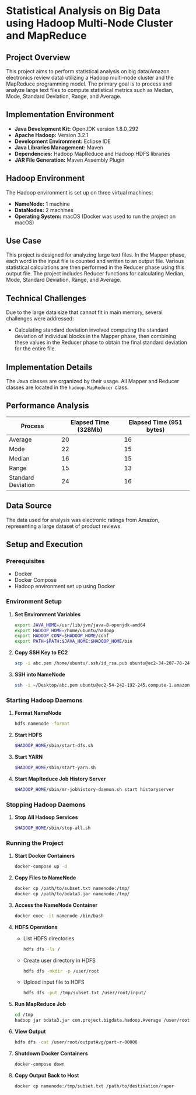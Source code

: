 # Statistical Analysis on Big Data using Hadoop Multi-Node Cluster and MapReduce

## Project Overview

This project aims to perform statistical analysis on big data(Amazon electronics review data) utilizing a Hadoop multi-node cluster and the MapReduce programming model. The primary goal is to process and analyze large text files to compute statistical metrics such as Median, Mode, Standard Deviation, Range, and Average.

## Implementation Environment

- **Java Development Kit:** OpenJDK version 1.8.0_292
- **Apache Hadoop:** Version 3.2.1
- **Development Environment:** Eclipse IDE
- **Java Libraries Management:** Maven
- **Dependencies:** Hadoop MapReduce and Hadoop HDFS libraries
- **JAR File Generation:** Maven Assembly Plugin

## Hadoop Environment

The Hadoop environment is set up on three virtual machines:
- **NameNode:** 1 machine
- **DataNodes:** 2 machines
- **Operating System:** macOS (Docker was used to run the project on macOS)

## Use Case

This project is designed for analyzing large text files. In the Mapper phase, each word in the input file is counted and written to an output file. Various statistical calculations are then performed in the Reducer phase using this output file. The project includes Reducer functions for calculating Median, Mode, Standard Deviation, Range, and Average.

## Technical Challenges

Due to the large data size that cannot fit in main memory, several challenges were addressed:
- Calculating standard deviation involved computing the standard deviation of individual blocks in the Mapper phase, then combining these values in the Reducer phase to obtain the final standard deviation for the entire file.

## Implementation Details

The Java classes are organized by their usage. All Mapper and Reducer classes are located in the `hadoop.MapReducer` class.

## Performance Analysis

| Process             | Elapsed Time (328Mb) | Elapsed Time (951 bytes) |
|---------------------|-----------------------|--------------------------|
| Average             | 20                    | 16                       |
| Mode                | 22                    | 15                       |
| Median              | 16                    | 15                       |
| Range               | 15                    | 13                       |
| Standard Deviation  | 24                    | 16                       |

## Data Source

The data used for analysis was electronic ratings from Amazon, representing a large dataset of product reviews.

## Setup and Execution

### Prerequisites
- Docker
- Docker Compose
- Hadoop environment set up using Docker

### Environment Setup
1. **Set Environment Variables**
    ```sh
    export JAVA_HOME=/usr/lib/jvm/java-8-openjdk-amd64
    export HADOOP_HOME=/home/ubuntu/hadoop
    export HADOOP_CONF=$HADOOP_HOME/conf
    export PATH=$PATH:$JAVA_HOME:$HADOOP_HOME/bin
    ```

2. **Copy SSH Key to EC2**
    ```sh
    scp -i abc.pem /home/ubuntu/.ssh/id_rsa.pub ubuntu@ec2-34-207-78-241.compute-1.amazonaws.com:/home/ubuntu/.ssh/id_rsa.pub
    ```

3. **SSH into NameNode**
    ```sh
    ssh -i ~/Desktop/abc.pem ubuntu@ec2-54-242-192-245.compute-1.amazonaws.com
    ```

### Starting Hadoop Daemons
1. **Format NameNode**
    ```sh
    hdfs namenode -format
    ```

2. **Start HDFS**
    ```sh
    $HADOOP_HOME/sbin/start-dfs.sh
    ```

3. **Start YARN**
    ```sh
    $HADOOP_HOME/sbin/start-yarn.sh
    ```

4. **Start MapReduce Job History Server**
    ```sh
    $HADOOP_HOME/sbin/mr-jobhistory-daemon.sh start historyserver
    ```

### Stopping Hadoop Daemons
1. **Stop All Hadoop Services**
    ```sh
    $HADOOP_HOME/sbin/stop-all.sh
    ```

### Running the Project

1. **Start Docker Containers**
    ```sh
    docker-compose up -d
    ```

2. **Copy Files to NameNode**
    ```sh
    docker cp /path/to/subset.txt namenode:/tmp/
    docker cp /path/to/bdata3.jar namenode:/tmp/
    ```

3. **Access the NameNode Container**
    ```sh
    docker exec -it namenode /bin/bash
    ```

4. **HDFS Operations**
    - List HDFS directories
        ```sh
        hdfs dfs -ls /
        ```
    - Create user directory in HDFS
        ```sh
        hdfs dfs -mkdir -p /user/root
        ```
    - Upload input file to HDFS
        ```sh
        hdfs dfs -put /tmp/subset.txt /user/root/input/
        ```

5. **Run MapReduce Job**
    ```sh
    cd /tmp
    hadoop jar bdata3.jar com.project.bigdata.hadoop.Average /user/root/input /user/root/outputAvg
    ```

6. **View Output**
    ```sh
    hdfs dfs -cat /user/root/outputAvg/part-r-00000
    ```

7. **Shutdown Docker Containers**
    ```sh
    docker-compose down
    ```

8. **Copy Output Back to Host**
    ```sh
    docker cp namenode:/tmp/subset.txt /path/to/destination/rapor
    ```

